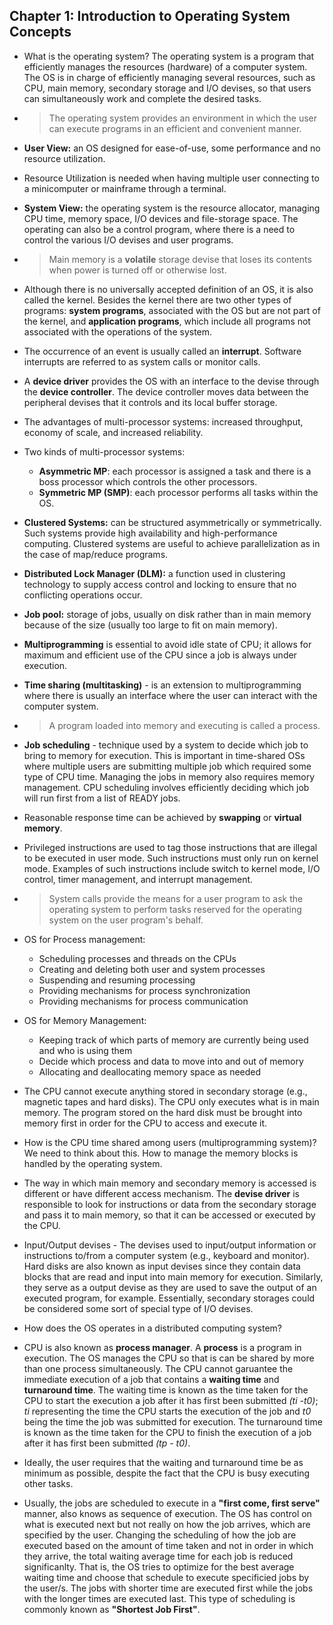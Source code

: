 ## Chapter 1: Introduction to Operating System Concepts

- What is the operating system? The operating system is a program that efficiently manages the resources (hardware) of a computer system. The OS is in charge of efficiently managing several resources, such as CPU, main memory, secondary storage and I/O devises, so that users can simultaneously work and complete the desired tasks.

- > The operating system provides an environment in which the user can execute programs in an efficient and convenient manner.

- **User View:** an OS designed for ease-of-use, some performance and no resource utilization. 

- Resource Utilization is needed when having multiple user connecting to a minicomputer or mainframe through a terminal.

- **System View:** the operating system is the resource allocator, managing CPU time, memory space, I/O devices and file-storage space. The operating can also be a control program, where there is a need to control the various I/O devises and user programs.

- > Main memory is a **volatile** storage devise that loses its contents when power is turned off or otherwise lost.

- Although there is no universally accepted definition of an OS, it is also called the kernel. Besides the kernel there are two other types of programs: **system programs**, associated with the OS but are not part of the kernel, and **application programs**, which include all programs not associated with the operations of the system.

- The occurrence of an event is usually called an **interrupt**. Software interrupts are referred to as system calls or monitor calls. 

- A **device driver** provides the OS with an interface to the devise through the **device controller**. The device controller moves data between the peripheral devises that it controls and its local buffer storage.

- The advantages of multi-processor systems: increased throughput, economy of scale, and increased reliability.

- Two kinds of multi-processor systems: 
    + **Asymmetric MP**: each processor is assigned a task and there is a boss processor which controls the other processors.
    + **Symmetric MP (SMP)**: each processor performs all tasks within the OS. 


- **Clustered Systems:** can be structured asymmetrically or symmetrically. Such systems provide high availability and high-performance computing. Clustered systems are useful to achieve parallelization as in the case of map/reduce programs.

- **Distributed Lock Manager (DLM):** a function used in clustering technology to supply access control and locking to ensure that no conflicting operations occur.

- **Job pool:** storage of jobs, usually on disk rather than in main memory because of the size (usually too large to fit on main memory).

- **Multiprogramming** is essential to avoid idle state of CPU; it allows for maximum and efficient use of the CPU since a job is always under execution.

- **Time sharing (multitasking)** -  is an extension to multiprogramming where there is usually an interface where the user can interact with the computer system.

- > A program loaded into memory and executing is called a process.

- **Job scheduling** - technique used by a system to decide which job to bring to memory for execution. This is important in time-shared OSs where multiple users are submitting multiple job which required some type of CPU time. Managing the jobs in memory also requires memory management. CPU scheduling involves efficiently deciding which job will run first from a list of READY jobs.

- Reasonable response time can be achieved by **swapping** or **virtual memory**. 

- Privileged instructions are used to tag those instructions that are illegal to be executed in user mode. Such instructions must only run on kernel mode. Examples of such instructions include switch to kernel mode, I/O control, timer management, and interrupt management. 

- > System calls provide the means for a user program to ask the operating system to perform tasks reserved for the operating system on the user program's behalf.

- OS for Process management:
    + Scheduling processes and threads on the CPUs
    + Creating and deleting both user and system processes
    + Suspending and resuming processing
    + Providing mechanisms for process synchronization
    + Providing mechanisms for process communication

- OS for Memory Management:
    + Keeping track of which parts of memory are currently being used and who is using them
    + Decide which process and data to move into and out of memory
    + Allocating and deallocating memory space as needed

- The CPU cannot execute anything stored in secondary storage (e.g., magnetic tapes and hard disks). The CPU only executes what is in main memory. The program stored on the hard disk must be brought into memory first in order for the CPU to access and execute it. 


- How is the CPU time shared among users (multiprogramming system)? We need to think about this. How to manage the memory blocks is handled by the operating system. 


- The way in which main memory and secondary memory is accessed is different or have different access mechanism. The **devise driver** is responsible to look for instructions or data from the secondary storage and pass it to main memory, so that it can be accessed or executed by the CPU. 


- Input/Output devises - The devises used to input/output information or instructions to/from a computer system (e.g., keyboard and monitor). Hard disks are also known as input devises since they contain data blocks that are read and input into main memory for execution. Similarly, they serve as a output devise as they are used to save the output of an executed program, for example. Essentially, secondary storages could be considered some sort of special type of I/O devises.


- How does the OS operates in a distributed computing system?  


- CPU is also known as **process manager**. A **process** is a program in execution. The OS manages the CPU so that is can be shared by more than one process simultaneously. The CPU cannot garuantee the immediate execution of a job that contains a **waiting time** and **turnaround time**. The waiting time is known as the time taken for the CPU to start the execution a job after it has first been submitted *(ti -t0)*; *ti* representing the time the CPU starts the execution of the job and *t0* being the time the job was submitted for execution. The turnaround time is known as the time taken for the CPU to finish the execution of a job after it has first been submitted *(tp - t0)*. 


- Ideally, the user requires that the waiting and turnaround time be as minimum as possible, despite the fact that the CPU is busy executing other tasks.


- Usually, the jobs are scheduled to execute in a **"first come, first serve"** manner, also knows as sequence of execution. The OS has control on what is executed next but not really on how the job arrives, which are specified by the user. Changing the scheduling of how the job are executed based on the amount of time taken and not in order in which they arrive, the total waiting average time for each job is reduced significanlty. That is, the OS tries to optimize for the best average waiting time and choose that schedule to execute specificied jobs by the user/s. The jobs with shorter time are executed first while the jobs with the longer times are executed last. This type of scheduling is commonly known as **"Shortest Job First"**.

